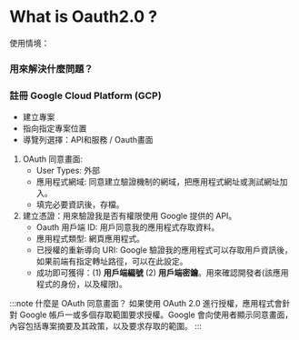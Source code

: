 
# What is Oauth2.0 ?

使用情境：


### 用來解決什麼問題？



### 註冊 Google Cloud Platform (GCP)

- 建立專案
- 指向指定專案位置
- 導覽列選擇：API和服務 / Oauth畫面
1. OAuth 同意畫面:
    - User Types: 外部
    - 應用程式網域: 同意建立驗證機制的網域，把應用程式網址或測試網址加入。
    - 填完必要資訊後，存檔。
2. 建立憑證：用來驗證我是否有權限使用 Google 提供的 API。
    - Oauth 用戶端 ID: 用戶同意我的應用程式存取資料。
    - 應用程式類型: 網頁應用程式。
    - 已授權的重新導向 URI: Google 驗證我的應用程式可以存取用戶資訊後，如果前端有指定轉址路徑，可以在此設定。
    - 成功即可獲得：(1) **用戶端編號** (2) **用戶端密鑰**。用來確認開發者(該應用程式的身份，以及權限)。



:::note 什麼是 OAuth 同意畫面？
    如果使用 OAuth 2.0 進行授權，應用程式會針對 Google 帳戶一或多個存取範圍要求授權。Google 會向使用者顯示同意畫面，內容包括專案摘要及其政策，以及要求存取的範圍。
:::